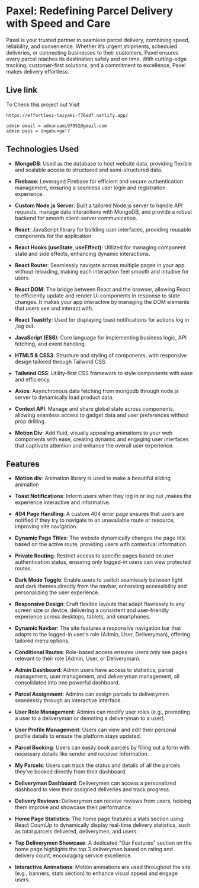 # Paxel: Redefining Parcel Delivery with Speed and Care  
Paxel is your trusted partner in seamless parcel delivery, combining speed, reliability, and convenience. Whether it’s urgent shipments, scheduled deliveries, or connecting businesses to their customers, Paxel ensures every parcel reaches its destination safely and on time. With cutting-edge tracking, customer-first solutions, and a commitment to excellence, Paxel makes delivery effortless.
## Live link

To Check this project out Visit

```http
https://effortless-taiyaki-f76edf.netlify.app/
```
```http
admin email = adnansami97952@gmail.com
admin pass = Ungabunga!7
```
## Technologies Used

- **MongoDB**: Used as the database to host website data, providing flexible and scalable access to structured and semi-structured data.

- **Firebase**: Leveraged Firebase for efficient and secure authentication management, ensuring a seamless user login and registration experience.


- **Custom Node.js Server**: Built a tailored Node.js server to handle API requests, manage data interactions with MongoDB, and provide a robust backend for smooth client-server communication.

- **React**: JavaScript library for building user interfaces, providing reusable components for the application.

- **React Hooks (useState, useEffect)**: Utilized for managing component state and side effects, enhancing dynamic interactions.

- **React Router**: Seamlessly navigate across multiple pages in your app without reloading, making each interaction feel smooth and intuitive for users.

- **React DOM**: The bridge between React and the browser, allowing React to efficiently update and render UI components in response to state changes. It makes your app interactive by managing the DOM elements that users see and interact with.

- **React Toastify**: Used for displaying toast notifications for actions log in ,log out.

- **JavaScript (ES6)**: Core language for implementing business logic, API fetching, and event handling.

- **HTML5 & CSS3**: Structure and styling of components, with responsive design tailored through Tailwind CSS.

- **Tailwind CSS**: Utility-first CSS framework to style components with ease and efficiency.


- **Axios**: Asynchronous data fetching from mongodb through node.js server to dynamically load product data.

- **Context API**: Manage and share global state across components, allowing seamless access to gadget data and user preferences without prop drilling.


- **Motion Div**: Add fluid, visually appealing animations to your web components with ease, creating dynamic and engaging user interfaces that captivate attention and enhance the overall user experience.



## Features

- **Motion div**: Animation library is used to make a beautiful sliding animation 

- **Toast Notifications**: Inform users when they log in or log out ,makes the experience interactive and informative.


- **404 Page Handling**: A custom 404 error page ensures that users are notified if they try to navigate to an unavailable route or resource, improving site navigation.

- **Dynamic Page Titles**: The website dynamically changes the page title based on the active route, providing users with contextual information.

- **Private Routing**: Restrict access to specific pages based on user authentication status, ensuring only logged-in users can view protected routes.

- **Dark Mode Toggle**: Enable users to switch seamlessly between light and dark themes directly from the navbar, enhancing accessibility and personalizing the user experience.
 
- **Responsive Design**: Craft flexible layouts that adapt flawlessly to any screen size or device, delivering a consistent and user-friendly experience across desktops, tablets, and smartphones.

- **Dynamic Navbar**: The site features a responsive navigation bar that adapts to the logged-in user's role (Admin, User, Deliveryman), offering tailored menu options.  

- **Conditional Routes**: Role-based access ensures users only see pages relevant to their role (Admin, User, or Deliveryman).  

- **Admin Dashboard**: Admin users have access to statistics, parcel management, user management, and deliveryman management, all consolidated into one powerful dashboard.  

- **Parcel Assignment**: Admins can assign parcels to deliverymen seamlessly through an interactive interface.  

- **User Role Management**: Admins can modify user roles (e.g., promoting a user to a deliveryman or demoting a deliveryman to a user).  

- **User Profile Management**: Users can view and edit their personal profile details to ensure the platform stays updated.  

- **Parcel Booking**: Users can easily book parcels by filling out a form with necessary details like sender and receiver information.  

- **My Parcels**: Users can track the status and details of all the parcels they’ve booked directly from their dashboard.  

- **Deliveryman Dashboard**: Deliverymen can access a personalized dashboard to view their assigned deliveries and track progress.  

- **Delivery Reviews**: Deliverymen can receive reviews from users, helping them improve and showcase their performance.  

- **Home Page Statistics**: The home page features a stats section using React CountUp to dynamically display real-time delivery statistics, such as total parcels delivered, deliverymen, and users.  

- **Top Deliverymen Showcase**: A dedicated "Our Features" section on the home page highlights the top 3 deliverymen based on rating and delivery count, encouraging service excellence.  

- **Interactive Animations**: Motion animations are used throughout the site (e.g., banners, stats section) to enhance visual appeal and engage users.  


